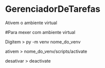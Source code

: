 # GerenciadorDeTarefas
Ativem o ambiente virtual 

#Para mexer com ambiente virtual

Digitem > py -m venv nome_do_venv

ativem > nome_do_venv/scripts/activate

desativar > deactivate
